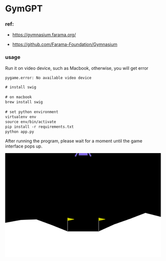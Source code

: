 # GymGPT

### ref: 

* https://gymnasium.farama.org/

* https://github.com/Farama-Foundation/Gymnasium

### usage

Run it on video device, such as Macbook, otherwise, you will get error

```
pygame.error: No available video device
```

```
# install swig

# on macbook
brew install swig

# set python environment
virtualenv env
source env/bin/activate
pip install -r requirements.txt
python app.py
```

After running the program, please wait for a moment until the game interface pops up.

![LunarLander-v2](images/lunar_lander.gif)

